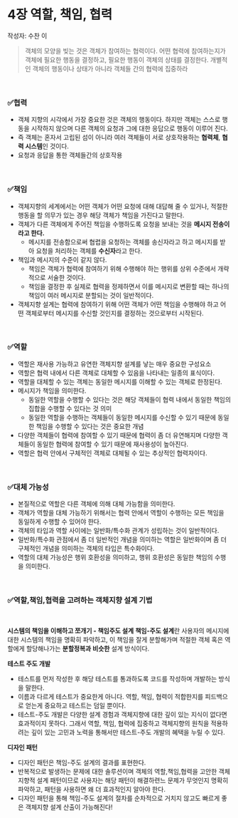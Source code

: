 # 4장 역할, 책임, 협력

작성자: 수찬 이

> 객체의 모양을 빚는 것은 객체가 참여하는 협력이다.
어떤 협력에 참여하는지가 객체에 필요한 행동을 결정하고, 필요한 행동이 객체의 상태를 결정한다.
개별적인 객체의 행동이나 상태가 아니라 객체들 간의 협력에 집중하라
> 

<br>

### ✅협력

- 객체 지향의 시각에서 가장 중요한 것은 객체의 행동이다. 하지만 객체는 스스로 행동을 시작하지 않으며 다른 객체의 요청과 그에 대한 응답으로 행동이 이루어 진다.
- 즉 객체는 혼자서 고립된 섬이 아니라 여러 객체들이 서로 상호작용하는 **협력체**, **협력 시스템**인 것이다.
- 요청과 응답을 통한 객체들간의 상호작용

<br>

### ✅책임

- 객체지향의 세계에서는 어떤 객체가 어떤 요청에 대해 대답해 줄 수 있거나, 적절한 행동을 할 의무가 있는 경우 해당 객체가 책임을 가진다고 말한다.
- 객체가 다른 객체에게 주어진 책임을 수행하도록 요청을 보내는 것을 **메시지 전송이라고 한다.**
    - 메시지를 전송함으로써 협렵을 요청하는 객체를 송신자라고 하고 메시지를 받아 요청을 처리하는 객체를 **수신자**라고 한다.
- 책임과 메시지의 수준이 같지 않다.
    - 책임은 객체가 협력에 참여하기 위해 수행해야 하는 행위를 상위 수준에서 개략적으로 서술한 것이다.
    - 책임을 결정한 후 실제로 협력을 정제하면서 이를 메시지로 변환할 때는 하나의 책임이 여러 메시지로 분할되는 것이 일반적이다.
- 객체지향 설계는 협력에 참여하기 위해 어떤 객체가 어떤 책임을 수행해야 하고 어떤 객체로부터 메시지를 수신할 것인지를 결정하는 것으로부터 시작된다.

<br>

### ✅역할

- 역할은 재사용 가능하고 유연한 객체지향 설계를 낳는 매우 중요한 구성요소
- 역할은 협력 내에서 다른 객체로 대체할 수 있음을 나타내는 일종의 표식이다.
- 역할을 대체할 수 있는 객체는 동일한 메시지를 이해할 수 있는 객체로 한정된다.
- 메시지가 책임을 의미한다.
    - 동일한 역할을 수행할 수 있다는 것은 해당 객체들이 협력 내에서 동일한 책임의 집합을 수행할 수 있다는 것 의미
    - 동일한 역할을 수행하는 객체들이 동일한 메시지를 수신할 수 있기 때문에 동일한 책임을 수행할 수 있다는 것은 중요한 개념
- 다양한 객체들이 협력에 참여할 수 있기 때문에 협력이 좀 더 유연해지며 다양한 객체들이 동일한 협력에 참여할 수 있기 때문에 재사용성이 높아진다.
- 역할은 협력 안에서 구체적인 객체로 대체될 수 있는 추상적인 협력자이다.

<br>

### ✅대체 가능성

- 본질적으로 역할은 다른 객체에 의해 대체 가능함을 의미한다.
- 객체가 역할을 대체 가능하기 위해서는 협력 안에서 역할이 수행하는 모든 책임을 동일하게 수행할 수 있어야 한다.
- 객체의 타입과 역할 사이에는 일반화/특수화 관계가 성립하는 것이 일반적이다.
- 일반화/특수화 관점에서 좀 더 일반적인 개념을 의미하는 역할은 일반화이며 좀 더 구체적인 개념을 의미하는 객체의 타입은 특수화이다.
- 역할의 대체 가능성은 행위 호환성을 의미하고, 행위 호환성은 동일한 책임의 수행을 의미한다.

<br>

### ✅역할,책임,협력을 고려하는 객체지향 설계 기법

<br>

**시스템의 책임을 이해하고 쪼개기 - 책임주도 설계** **책임-주도 설계**란 사용자의 메시지에 대한 시스템의 책임을 명확히 파악하고, 이 책임을 잘게 분할해가며 적절한 객체 혹은 역할에게 할당해나가는 **분할정복과 비슷한** 설계 방식이다.

**테스트 주도 개발**

- 테스트를 먼저 작성한 후 해당 테스트를 통과하도록 코드를 작성하며 개발하는 방식을 말한다.
- 이름과 다르게 테스트가 중요한게 아니다. 역할, 책임, 협력이 적합한지를 피드백으로 얻는게 중요하고 테스트는 덤일 뿐이다.
- 테스트-주도 개발은 다양한 설계 경험과 객체지향에 대한 깊이 있는 지식이 없다면 효과적이지 못하다. 그래서 역할, 책임, 협력에 집중하고 객체지향의 원칙을 적용하려는 깊이 있는 고민과 노력을 통해서만 테스트-주도 개발의 혜택을 누릴 수 있다.

**디자인 패턴**

- 디자인 패턴은 책임-주도 설계의 결과를 표현한다.
- 반복적으로 발생하는 문제에 대한 솔루션이며 객체의 역할,책임,협력을 고안한 객체 지향적 설계 패턴이므로 사용자는 해당 패턴이 해결하련느 문제가 무엇인지 명확히 파악하고, 패턴을 사용하면 왜 더 효과적인지 알아야 한다.
- 디자인 패턴을 통해 책임-주도 설계의 절차를 순차적으로 거치지 않고도 빠르게 좋은 객체지향 설계 산출이 가능해진다!